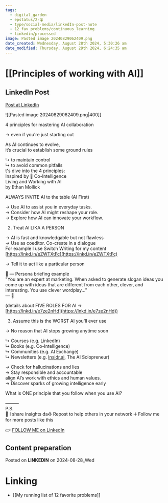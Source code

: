 ```yaml
---
tags:
  - digital_garden
  - epstatus/2-🪴
  - type/social-media/linkedIn-post-note
  - 12_fav_problems/continuous_learning
  - linkedin/processed
image: Pasted image 20240829062409.png
date_created: Wednesday, August 28th 2024, 5:30:26 am
date_modified: Thursday, August 29th 2024, 6:24:35 am
---
```

# [[Principles of working with AI]]
## LinkedIn Post
[Post at LinkedIn](https://www.linkedin.com/posts/sebastiankamilli_4-principles-for-mastering-ai-collaboration-activity-7234439955232571394-gdJV?utm_source=share&utm_medium=member_desktop)

![[Pasted image 20240829062409.png|400]]

4 principles for mastering AI collaboration  
  
→ even if you're just starting out  
  
As AI continues to evolve,  
it’s crucial to establish some ground rules  
  
↳ to maintain control  
↳ to avoid common pitfalls  
t's dive into the 4 principles:  
Inspired by 📖 Co-Intelligence  
Living and Working with AI  
by Ethan Mollick  
  
  
 ALWAYS INVITE AI to the table (AI First)  
  
→ Use AI to assist you in everyday tasks.  
→ Consider how AI might reshape your role.  
→ Explore how AI can innovate your workflow.  
  
  
2) Treat AI LIKA A PERSON  
  
→ AI is fast and knowledgable but not flawless  
→ Use as coeditor. Co-create in a dialogue  
For example I use Switch Writing for my content  
[https://lnkd.in/eZWTXtFc](https://lnkd.in/eZWTXtFc)  
  
→ Tell it to act like a particular person  
  
🤖 — Persona briefing example  
"You are an expert at marketing. When asked to generate slogan ideas you come up with ideas that are different from each other, clever, and interesting. You use clever wordplay..."  
— 🤖  
  
(details about FIVE ROLES FOR AI →  
[https://lnkd.in/e7ze2nHd](https://lnkd.in/e7ze2nHd))  
  
3) Assume this is the WORST AI you'll ever use  
  
→ No reason that AI stops growing anytime soon  

↳ Courses (e.g. LinkedIn)  
↳ Books (e.g. Co-Intelligence)  
↳ Communities (e.g. AI Exchange)  
↳ Newsletters (e.g. [Insidr.ai](http://insidr.ai/), The AI Solopreneur)  
  
  

→ Check for hallucinations and lies  
→ Stay responsible and accountable  
align AI’s work with ethics and human values.  
→ Discover sparks of growing intelligence early  
  
  
What is ONE principle that you follow when you use AI?  

———  
P.S.  
🔔 I share insights da♻ Repost to help others in your network
➕ Follow me for more posts like this

👉 [FOLLOW ME on LinkedIn](https://www.linkedin.com/comm/mynetwork/discovery-see-all?usecase=PEOPLE_FOLLOWS&followMember=sebastiankamilli)

## Content preparation


Posted on **LINKEDIN** on 2024-08-28_Wed
# Linking
+ [[My running list of 12 favorite problems]]